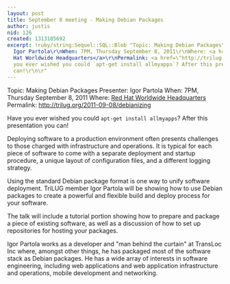 ```yaml
---
layout: post
title: September 8 meeting - Making Debian Packages
author: justis
nid: 126
created: 1313105692
excerpt: !ruby/string:Sequel::SQL::Blob "Topic: Making Debian Packages\r\nPresenter:
  Igor Partola\r\nWhen: 7PM, Thursday September 8, 2011\r\nWhere: <a href=\"http://www.redhat.com/about/contact/ww/americas/raleigh.html\">Red
  Hat Worldwide Headquarters</a>\r\nPermalink: <a href=\"http://trilug.org/2011-09-08/debianizing\">http://trilug.org/2011-09-08/debianizing</a>\r\n\r\nHave
  you ever wished you could `apt-get install allmyapps`? After this presentation you
  can!\r\n\r"
---
```

Topic: Making Debian Packages
Presenter: Igor Partola
When: 7PM, Thursday September 8, 2011
Where: <a href="http://www.redhat.com/about/contact/ww/americas/raleigh.html">Red Hat Worldwide Headquarters</a>
Permalink: <a href="http://trilug.org/2011-09-08/debianizing">http://trilug.org/2011-09-08/debianizing</a>

Have you ever wished you could `apt-get install allmyapps`? After this presentation you can!

Deploying software to a production environment often presents challenges to those charged with infrastructure and operations. It is typical for each piece of software to come with a separate deployment and startup procedure, a unique layout of configuration files, and a different logging strategy.

Using the standard Debian package format is one way to unify software deployment. TriLUG member Igor Partola will be showing how to use Debian packages to create a powerful and flexible build and deploy process for your software.

The talk will include a tutorial portion showing how to prepare and package a piece of existing software, as well as a discussion of how to set up repositories for hosting your packages.

Igor Partola works as a developer and "man behind the curtain" at TransLoc Inc where, amongst other things, he has packaged most of the software stack as Debian packages. He has a wide array of interests in software engineering, including web applications and web application infrastructure and operations, mobile development and networking.
